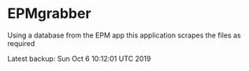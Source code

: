 # EPMgrabber
Using a database from the EPM app this application scrapes the files as required


Latest backup: Sun Oct 6 10:12:01 UTC 2019
